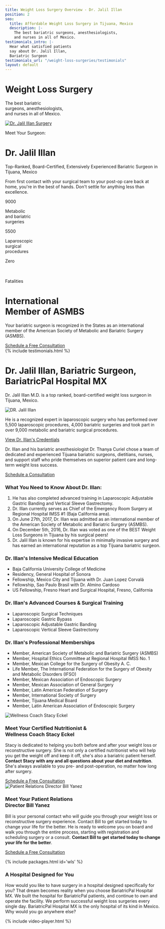```yaml
---
title: Weight Loss Surgery Overview - Dr. Jalil Illan
position: 2
seo:
  title: Affordable Weight Loss Surgery in Tijuana, Mexico
  description: |-
    The best bariatric surgeons, anesthesiologists,
    and nurses in all of Mexico.
testimonials_intro: |-
  Hear what satisfied patients
  say about Dr. Jalil Illan,
  Bariatric Surgeon
testimonials_url: "/weight-loss-surgeries/testimonials"
layout: default
---
```


<div class='hero hero--wls'>
  <div class='hero-wrap'>
    <div class='hero-caption u-alignBottom'>
      <div class='hero-box hero-box--transparent u-size4of9 u-xs-size10of12 u-xxs-sizeFull'>
        <h1 class='u-mt0'>
          Weight Loss Surgery
        </h1>
        <p class='t3 u-mb0'>
          The best bariatric<br/>
          surgeons, anesthesiologists,<br/>
          and nurses in all of Mexico.
        </p>
      </div>
    </div>
  </div>
</div>

<div class='wrap'>
  <div class='section u-py6'>
    <div class='section-row'>
      <div class='section-chunk u-size9of16 u-px2 u-xs-sizeFull'>
        <a class='ctrl ctrl--play ctrl--playPrimary' href='#h8D-uzNw-Fg'>
          <img src='/uploads/dr-jalil-illan-surgery.png' alt='Dr. Jalil Illan Surgery' />
        </a>
      </div>
      <div class='section-chunk u-size7of16 u-px2 u-xs-sizeFull'>
        <p class='u-textSecondary u-mb0'>
          Meet Your Surgeon:
        </p>
        <h1 class='u-mt0'>
          Dr. Jalil Illan
        </h1>
        <p class='t3 u-textPrimary u-mt0'>
          Top-Ranked, Board-Certified,
        Extensively Experienced Bariatric Surgeon in Tijuana, Mexico
        </p>
        <p>
          From first contact with your surgical team to your post-op care back
          at home, you're in the best of hands. Don't settle for anything less than excellence.
        </p>
      </div>
    </div>
    <div class='section-row u-mt4'>
      <div class='section-chunk u-size1of3 u-px2 u-xxs-sizeFull'>
        <div class='box u-sm-p2'>
          <span class='icon icon--waistline'></span>
          <p class='t-large'>
            9000
          </p>
          <p class='t4 u-textSecondary'>
            Metabolic<br/>
            and bariatric<br/>
            surgeries
          </p>
        </div>
      </div>
      <div class='section-chunk u-size1of3 u-px2 u-xs-pl0 u-xxs-sizeFull u-xxs-mt2 u-xxs-pl2'>
        <div class='box u-sm-p2'>
          <span class='icon icon--laser'></span>
          <p class='t-large'>
            5500
          </p>
          <p class='t4 u-textSecondary'>
            Laparoscopic<br/>
            surgical<br/>
            procedures
          </p>
        </div>
      </div>
      <div class='section-chunk u-size1of3 u-px2 u-xs-pl0 u-xxs-sizeFull u-xxs-pl2 u-xxs-mt2'>
        <div class='box u-sm-p2'>
          <span class='icon icon--heart'></span>
          <p class='t-large'>
            Zero
          </p>
          <p class='t4 u-textSecondary'>
            <br/>
            <br/>
            Fatalities
          </p>
        </div>
      </div>
    </div>
  </div>
</div>

<div class='section-hero' data-cover='asmbs'>
  <div class='section-heroWrap'>
    <div class='section-heroBox section-heroBox--dark'>
      <h1 class='u-mt0'>
        International<br/>
        Member of ASMBS
      </h1>
      <p>
        Your bariatric surgeon is recognized in the States as an
        international member of the American Society of
        Metabolic and Bariatric Surgery (ASMBS).
      </p>
      <a class='btn u-mt2' href='https://bariatricpal.typeform.com/to/IKm6G5'>
        Schedule a Free Consultation
      </a>
    </div>
  </div>
</div>

<div class='wrap'>
  {% include testimonials.html %}

  <div class='section u-py6'>
    <div class='section-row'>
      <div class='section-chunk u-size2of5 u-px2 u-xs-size10of12 u-xxs-sizeFull'>
        <h1 class='u-mt0'>
          Dr. Jalil Illan, Bariatric
          Surgeon, BariatricPal
          Hospital MX
        </h1>
        <p class='t3 u-textPrimary note note--primary'>
          Dr. Jalil Illan M.D. is a top ranked, board-certified weight loss surgeon in Tijuana, Mexico.
        </p>
        <img class='u-py1' src='/uploads/dr-jalil-illan.png' alt='DR. Jalil Illan'/>
        <p>
          He is a recognized expert in laparoscopic surgery who has performed over 5,500 laparoscopic procedures, 4,000 bariatric surgeries and took part in over 9,000 metabolic and bariatric surgical procedures.
        </p>
        <a href='/weight-loss-surgeries/credentials-dr-jalil-illan'>
          View Dr. Illan's Credentials
        </a>
        <div class='card u-mt4'>
          <p class='u-m0'>
            Dr. Illan and his bariatric anesthesiologist Dr. Thanya Curiel chose a team of dedicated and experienced Tijuana bariatric surgeons, dietitians, nurses, and support staff who pride themselves on superior patient care and long-term weight loss success.
          </p>
          <a class='btn u-mt4' href='https://bariatricpal.typeform.com/to/IKm6G5'>
            Schedule a Consultation
          </a>
        </div>
      </div>
      <div class='section-chunk u-size3of5 u-px4 u-pr2 u-xs-sizeFull u-xs-pl2 u-xs-mt3'>
        <h3 class='u-mt0'>
          What You Need to Know About Dr. Illan:
        </h3>
        <ol class='orderedList'>
          <li class='orderedList-item'>
            He has also completed advanced training in Laparoscopic Adjustable Gastric Banding and Vertical Sleeve Gastrectomy.
          </li>
          <li class='orderedList-item'>
            Dr. Illan currently serves as Chief of the Emergency Room Surgery at Regional Hospital IMSS #1 (Baja California area).
          </li>
          <li class='orderedList-item'>
            On June 27th, 2017, Dr. Illan was admitted as an international member of the American Society of Metabolic and Bariatric Surgery (ASMBS).
          </li>
          <li class='orderedList-item'>
            On December 5th, 2016, Dr. Illan was voted as one of the BEST Weight Loss Surgeons in Tijuana by his surgical peers!
          </li>
          <li class='orderedList-item'>
            Dr. Jalil Illan is known for his expertise in minimally invasive surgery and has earned an international reputation as a top Tijuana bariatric surgeon.
          </li>
        </ol>
        <h3 class='u-mt4'>
          Dr. Illan's Intensive Medical Education
        </h3>
        <ul class='checkList'>
          <li class='checkList-item'>
            Baja California University College of Medicine
          </li>
          <li class='checkList-item'>
            Residency, General Hospital of Sonora
          </li>
          <li class='checkList-item'>
            Fellowship, Mexico City and Tijuana with Dr. Juan Lopez Corvalá
          </li>
          <li class='checkList-item'>
            Fellowship, Sao Paulo Brasil with Dr. Almino Cardoso
          </li>
          <li class='checkList-item'>
            US Fellowship, Fresno Heart and Surgical Hospital, Fresno, California
          </li>
        </ul>
        <h3 class='u-mt4'>
          Dr. Illan's Advanced Courses &amp; Surgical Training
        </h3>
        <ul class='checkList'>
          <li class='checkList-item'>
            Laparoscopic Surgical Techniques
          </li>
          <li class='checkList-item'>
            Laparoscopic Gastric Bypass
          </li>
          <li class='checkList-item'>
            Laparoscopic Adjustable Gastric Banding
          </li>
          <li class='checkList-item'>
            Laparoscopic Vertical Sleeve Gastrectomy
          </li>
        </ul>
        <h3 class='u-mt4'>
          Dr. Illan's Professional Memberships
        </h3>
        <ul class='checkList'>
          <li class='checkList-item'>
            Member, American Society of Metabolic and Bariatric Surgery (ASMBS)
          </li>
          <li class='checkList-item'>
            Member, Hospital Ethics Committee at Regional Hospital IMSS No. 1
          </li>
          <li class='checkList-item'>
            Member, Mexican College for the Surgery of Obesity A. C.
          </li>
          <li class='checkList-item'>
            Life Member, The International Federation for the Surgery of Obesity and Metabolic Disorders (IFSO)
          </li>
          <li class='checkList-item'>
            Member, Mexican Association of Endoscopic Surgery
          </li>
          <li class='checkList-item'>
            Member, Mexican Association of General Surgery
          </li>
          <li class='checkList-item'>
            Member, Latin American Federation of Surgery
          </li>
          <li class='checkList-item'>
            Member, International Society of Surgery
          </li>
          <li class='checkList-item'>
            Member, Tijuana Medical Board
          </li>
          <li class='checkList-item'>
            Member, Latin American Association of Endoscopic Surgery
          </li>
        </ul>
      </div>
    </div>
  </div>

  <div class='section u-py3'>
    <div class='section-row u-py3'>
      <div class='section-chunk u-size2of5 u-px2 u-xs-size10of12 u-xxs-sizeFull'>
        <img src='/uploads/stacy-eckel.jpg' alt='Wellness Coach Stacy Eckel' />
      </div>
      <div class='section-chunk u-size2of4 u-px4 u-xs-size10of12 u-xs-mt3 u-xxs-sizeFull'>
        <h3 class='u-textPrimary u-mt0'>
          Meet Your Certified Nutritionist &<br/>
          Wellness Coach Stacy Eckel
        </h3>
        <p class='t-smaller'>
          Stacy is dedicated to helping you both before and after your weight loss or reconstructive surgery.
          She is not only a certified nutritionist who will help you get the weight off and keep it off,
          she's also a bariatric patient herself. <strong>Contact Stacy with any and all questions about your diet and nutrition</strong>.
          She's always available to you pre- and post-operation, no matter how long after surgery.
        </p>
        <a class='btn u-mt2' href='https://bariatricpal.typeform.com/to/IKm6G5'>
          Schedule a Free Consultation
        </a>
      </div>
    </div>
    <div class='section-row u-py3'>
      <div class='section-chunk u-size2of5 u-px2 u-xs-size10of12 u-xxs-sizeFull'>
        <img src='/uploads/bill-yanez.jpg' alt='Patient Relations Director Bill Yanez' />
      </div>
      <div class='section-chunk u-size2of4 u-px4 u-xs-size10of12 u-xs-mt3 u-xxs-sizeFull'>
        <h3 class='u-textPrimary u-mt0'>
          Meet Your Patient Relations<br/>
        Director Bill Yanez
        </h3>
        <p class='t-smaller'>
          Bill is your personal contact who will guide you through your weight loss or reconstructive surgery experience. Contact Bill to get started today to change your life for the better. He is ready to welcome you on board and walk you through the entire process, starting with registration and scheduling surgery or a consult.  <strong>Contact Bill to get started today to change your life for the better</strong>.
        </p>
        <a class='btn u-mt2' href='https://bariatricpal.typeform.com/to/IKm6G5'>
          Schedule a Free Consultation
        </a>
      </div>
    </div>
  </div>

  {% include packages.html id='wls' %}

  <div class='section u-py6'>
    <div class='section-row u-alignCenter'>
      <h3 class='u-mt0'>
        <strong>A Hospital Designed for You</strong>
      </h3>
      <p class='u-size14of16 u-mAuto u-px2 u-xxs-sizeFull'>
        How would you like to have surgery in a hospital designed specifically for you? That dream becomes reality when you choose BariatricPal Hospital MX. We built the hospital for BariatricPal patients, and continue to own and operate the facility. We perform successful weight loss surgeries every single day. BariatricPal Hospital MX is the only hospital of its kind in Mexico. Why would you go anywhere else?
      </p>
    </div>
  </div>
</div>

{% include video-player.html %}
